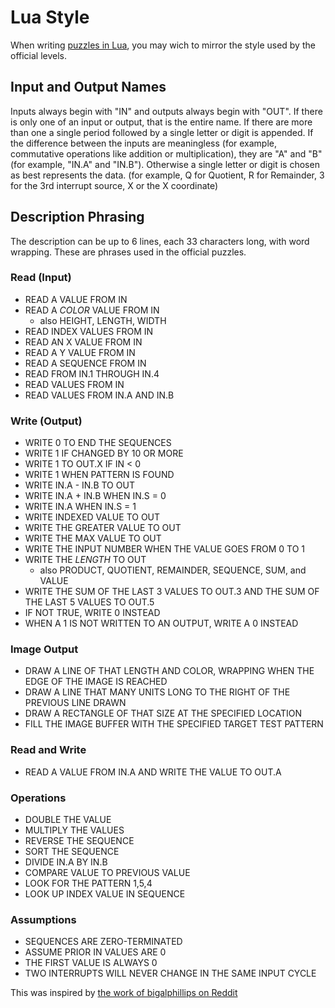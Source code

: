 Lua Style
==========

When writing [puzzles in Lua](lua.html), you may wich to mirror the style used by the official levels.

Input and Output Names
----------------------

Inputs always begin with "IN" and outputs always begin with "OUT".  If there is only one of an input or output, that is the entire name.  If there are more than one a single period followed by a single letter or digit is appended.  If the difference between the inputs are meaningless (for example, commutative operations like addition or multiplication), they are "A" and "B" (for example, "IN.A" and "IN.B"). Otherwise a single letter or digit is chosen as best represents the data. (for example, Q for Quotient, R for Remainder, 3 for the 3rd interrupt source, X or the X coordinate)

Description Phrasing
--------------------

The description can be up to 6 lines, each 33 characters long, with word wrapping.  These are phrases used in the official puzzles.

### Read (Input)

   * READ A VALUE FROM IN
   * READ A _COLOR_ VALUE FROM IN
       * also HEIGHT, LENGTH, WIDTH
   * READ INDEX VALUES FROM IN
   * READ AN X VALUE FROM IN
   * READ A Y VALUE FROM IN
   * READ A SEQUENCE FROM IN
   * READ FROM IN.1 THROUGH IN.4
   * READ VALUES FROM IN
   * READ VALUES FROM IN.A AND IN.B

### Write (Output)

   * WRITE 0 TO END THE SEQUENCES
   * WRITE 1 IF CHANGED BY 10 OR MORE
   * WRITE 1 TO OUT.X IF IN < 0
   * WRITE 1 WHEN PATTERN IS FOUND
   * WRITE IN.A - IN.B TO OUT
   * WRITE IN.A + IN.B WHEN IN.S = 0
   * WRITE IN.A WHEN IN.S = 1
   * WRITE INDEXED VALUE TO OUT
   * WRITE THE GREATER VALUE TO OUT
   * WRITE THE MAX VALUE TO OUT
   * WRITE THE INPUT NUMBER WHEN THE VALUE GOES FROM 0 TO 1
   * WRITE THE _LENGTH_ TO OUT
       * also PRODUCT, QUOTIENT, REMAINDER, SEQUENCE, SUM, and VALUE
   * WRITE THE SUM OF THE LAST 3 VALUES TO OUT.3 AND THE SUM OF THE LAST 5 VALUES TO OUT.5
   * IF NOT TRUE, WRITE 0 INSTEAD
   * WHEN A 1 IS NOT WRITTEN TO AN OUTPUT, WRITE A 0 INSTEAD

### Image Output

   * DRAW A LINE OF THAT LENGTH AND COLOR, WRAPPING WHEN THE EDGE OF THE IMAGE IS REACHED
   * DRAW A LINE THAT MANY UNITS LONG TO THE RIGHT OF THE PREVIOUS LINE DRAWN
   * DRAW A RECTANGLE OF THAT SIZE AT THE SPECIFIED LOCATION
   * FILL THE IMAGE BUFFER WITH THE SPECIFIED TARGET TEST PATTERN

### Read and Write

   * READ A VALUE FROM IN.A AND WRITE THE VALUE TO OUT.A

### Operations

   * DOUBLE THE VALUE
   * MULTIPLY THE VALUES
   * REVERSE THE SEQUENCE
   * SORT THE SEQUENCE
   * DIVIDE IN.A BY IN.B
   * COMPARE VALUE TO PREVIOUS VALUE
   * LOOK FOR THE PATTERN 1,5,4
   * LOOK UP INDEX VALUE IN SEQUENCE
 
### Assumptions

   * SEQUENCES ARE ZERO-TERMINATED
   * ASSUME PRIOR IN VALUES ARE 0
   * THE FIRST VALUE IS ALWAYS 0
   * TWO INTERRUPTS WILL NEVER CHANGE IN THE SAME INPUT CYCLE

This was inspired by [the work of bigalphillips on Reddit](https://www.reddit.com/r/tis100/comments/3a271m/contest_design_a_puzzle_for_the_upcoming_bonus/cscj1za)

